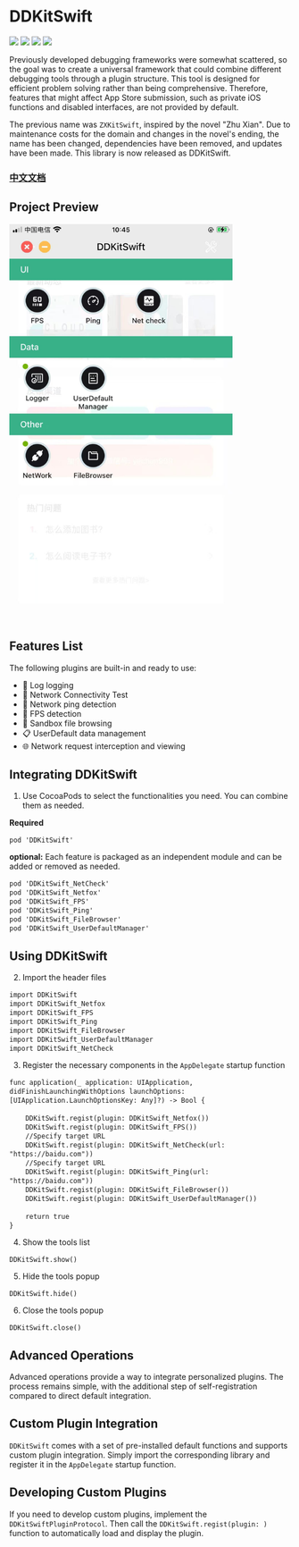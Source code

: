 # DDKitSwift

![](https://img.shields.io/badge/CocoaPods-supported-brightgreen) ![](https://img.shields.io/badge/Swift-5.0-brightgreen) ![](https://img.shields.io/badge/License-MIT-brightgreen) ![](https://img.shields.io/badge/version-iOS12.0-brightgreen)

Previously developed debugging frameworks were somewhat scattered, so the goal was to create a universal framework that could combine different debugging tools through a plugin structure. This tool is designed for efficient problem solving rather than being comprehensive. Therefore, features that might affect App Store submission, such as private iOS functions and disabled interfaces, are not provided by default.

The previous name was `ZXKitSwift`, inspired by the novel "Zhu Xian". Due to maintenance costs for the domain and changes in the novel's ending, the name has been changed, dependencies have been removed, and updates have been made. This library is now released as DDKitSwift.

### [中文文档](https://dongge.org/blog/1307.html)

## Project Preview

<img src="./preview.jpg?v=1" width=400 />

## Features List

The following plugins are built-in and ready to use:

* 🐛 Log logging
* 📡 Network Connectivity Test 
* 📶 Network ping detection
* 📱 FPS detection
* 📂 Sandbox file browsing
* 📋 UserDefault data management 
* 🌐 Network request interception and viewing 

## Integrating DDKitSwift

1. Use CocoaPods to select the functionalities you need. You can combine them as needed.

**Required**

```
pod 'DDKitSwift'
```

**optional:** Each feature is packaged as an independent module and can be added or removed as needed.

```
pod 'DDKitSwift_NetCheck'
pod 'DDKitSwift_Netfox'
pod 'DDKitSwift_FPS'
pod 'DDKitSwift_Ping'
pod 'DDKitSwift_FileBrowser'
pod 'DDKitSwift_UserDefaultManager'
```

## Using DDKitSwift

2. Import the header files

```
import DDKitSwift
import DDKitSwift_Netfox
import DDKitSwift_FPS
import DDKitSwift_Ping
import DDKitSwift_FileBrowser
import DDKitSwift_UserDefaultManager
import DDKitSwift_NetCheck
```

3. Register the necessary components in the `AppDelegate` startup function

```
func application(_ application: UIApplication, didFinishLaunchingWithOptions launchOptions: [UIApplication.LaunchOptionsKey: Any]?) -> Bool {
	
	DDKitSwift.regist(plugin: DDKitSwift_Netfox())
	DDKitSwift.regist(plugin: DDKitSwift_FPS())
	//Specify target URL
	DDKitSwift.regist(plugin: DDKitSwift_NetCheck(url: "https://baidu.com"))
	//Specify target URL
   	DDKitSwift.regist(plugin: DDKitSwift_Ping(url: "https://baidu.com"))
   	DDKitSwift.regist(plugin: DDKitSwift_FileBrowser())
	DDKitSwift.regist(plugin: DDKitSwift_UserDefaultManager())
	
	return true
}
```

4. Show the tools list

```
DDKitSwift.show()
```

5. Hide the tools popup

```
DDKitSwift.hide()
```

6. Close the tools popup

```
DDKitSwift.close()
```

## Advanced Operations

Advanced operations provide a way to integrate personalized plugins. The process remains simple, with the additional step of self-registration compared to direct default integration.

## Custom Plugin Integration

`DDKitSwift` comes with a set of pre-installed default functions and supports custom plugin integration. Simply import the corresponding library and register it in the `AppDelegate` startup function.

## Developing Custom Plugins

If you need to develop custom plugins, implement the `DDKitSwiftPluginProtocol`. Then call the `DDKitSwift.regist(plugin: )` function to automatically load and display the plugin.
